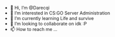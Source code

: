 - 👋 Hi, I’m @Darecqi
- 👀 I’m interested in CS:GO Server Administration
- 🌱 I’m currently learning Life and survive
- 💞️ I’m looking to collaborate on idk :P
- 📫 How to reach me ...

<!---
Darecqi/Darecqi is a ✨ special ✨ repository because its `README.md` (this file) appears on your GitHub profile.
You can click the Preview link to take a look at your changes.
--->
